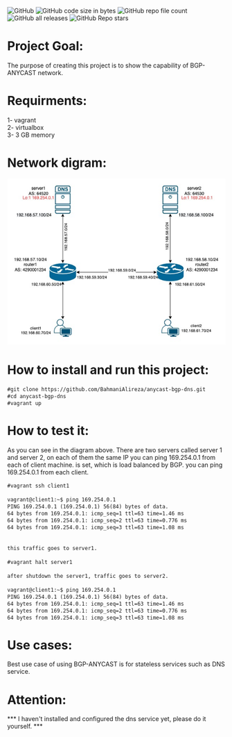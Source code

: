 ![GitHub](https://img.shields.io/github/license/BahmaniAlireza/anycast-bgp-dns)
![GitHub code size in bytes](https://img.shields.io/github/languages/code-size/BahmaniAlireza/anycast-bgp-dns)
![GitHub repo file count](https://img.shields.io/github/directory-file-count/BahmaniAlireza/anycast-bgp-dns)
![GitHub all releases](https://img.shields.io/github/downloads/BahmaniAlireza/anycast-bgp-dns/total)
![GitHub Repo stars](https://img.shields.io/github/stars/BahmaniAlireza/anycast-bgp-dns?style=social)

# Project Goal:
The purpose of creating this project is to show the capability of BGP-ANYCAST network.

# Requirments:
1- vagrant  
2- virtualbox  
3- 3 GB memory 

# Network digram:
   ![bgp any cast network digram](bgp-anycast-dns.jpg)

# How to install and run this project:

    #git clone https://github.com/BahmaniAlireza/anycast-bgp-dns.git  
    #cd anycast-bgp-dns   
    #vagrant up  

# How to test it:
As you can see in the diagram above. There are two servers called server 1 and server 2, on each of them the same IP you can ping 169.254.0.1 from each of client machine. is set, which is load balanced by BGP.
you can ping 169.254.0.1 from each client.

    #vagrant ssh client1
  
    vagrant@client1:~$ ping 169.254.0.1  
    PING 169.254.0.1 (169.254.0.1) 56(84) bytes of data.  
    64 bytes from 169.254.0.1: icmp_seq=1 ttl=63 time=1.46 ms  
    64 bytes from 169.254.0.1: icmp_seq=2 ttl=63 time=0.776 ms  
    64 bytes from 169.254.0.1: icmp_seq=3 ttl=63 time=1.08 ms  
  
  
    this traffic goes to server1.
  
    #vagrant halt server1
  
    after shutdown the server1, traffic goes to server2.  
  
    vagrant@client1:~$ ping 169.254.0.1  
    PING 169.254.0.1 (169.254.0.1) 56(84) bytes of data.  
    64 bytes from 169.254.0.1: icmp_seq=1 ttl=63 time=1.46 ms  
    64 bytes from 169.254.0.1: icmp_seq=2 ttl=63 time=0.776 ms  
    64 bytes from 169.254.0.1: icmp_seq=3 ttl=63 time=1.08 ms  

# Use cases:
Best use case of using BGP-ANYCAST is for stateless services such as DNS service.

# Attention: 
*** I haven't installed and configured the dns service yet, please do it yourself. ***
